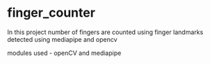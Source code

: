 # finger_counter
In this project number of fingers are counted using finger landmarks detected using mediapipe and opencv

modules used - openCV and mediapipe


